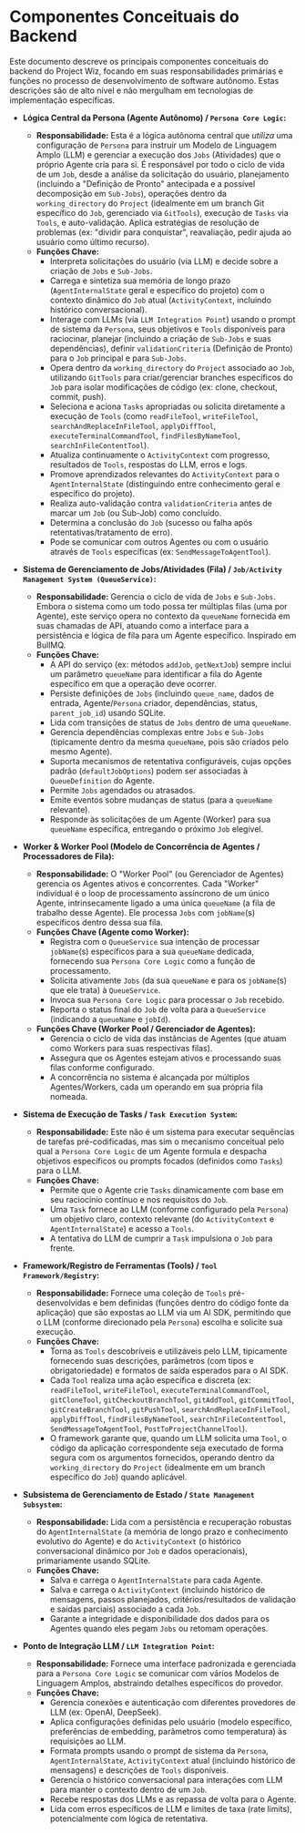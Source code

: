 # Componentes Conceituais do Backend

Este documento descreve os principais componentes conceituais do backend do Project Wiz, focando em suas responsabilidades primárias e funções no processo de desenvolvimento de software autônomo. Estas descrições são de alto nível e não mergulham em tecnologias de implementação específicas.

-   **Lógica Central da Persona (Agente Autônomo) / `Persona Core Logic`:**
    -   **Responsabilidade:** Esta é a lógica autônoma central que *utiliza* uma configuração de `Persona` para instruir um Modelo de Linguagem Amplo (LLM) e gerenciar a execução dos `Jobs` (Atividades) que o próprio Agente cria para si. É responsável por todo o ciclo de vida de um `Job`, desde a análise da solicitação do usuário, planejamento (incluindo a "Definição de Pronto" antecipada e a possível decomposição em `Sub-Jobs`), operações dentro da `working_directory` do `Project` (idealmente em um branch Git específico do `Job`, gerenciado via `GitTools`), execução de `Tasks` via `Tools`, e auto-validação. Aplica estratégias de resolução de problemas (ex: "dividir para conquistar", reavaliação, pedir ajuda ao usuário como último recurso).
    -   **Funções Chave:**
        -   Interpreta solicitações do usuário (via LLM) e decide sobre a criação de `Jobs` e `Sub-Jobs`.
        -   Carrega e sintetiza sua memória de longo prazo (`AgentInternalState` geral e específico do projeto) com o contexto dinâmico do `Job` atual (`ActivityContext`, incluindo histórico conversacional).
        -   Interage com LLMs (via `LLM Integration Point`) usando o prompt de sistema da `Persona`, seus objetivos e `Tools` disponíveis para raciocinar, planejar (incluindo a criação de `Sub-Jobs` e suas dependências), definir `validationCriteria` (Definição de Pronto) para o `Job` principal e para `Sub-Jobs`.
        -   Opera dentro da `working_directory` do `Project` associado ao `Job`, utilizando `GitTools` para criar/gerenciar branches específicos do `Job` para isolar modificações de código (ex: clone, checkout, commit, push).
        -   Seleciona e aciona `Tasks` apropriadas ou solicita diretamente a execução de `Tools` (como `readFileTool`, `writeFileTool`, `searchAndReplaceInFileTool`, `applyDiffTool`, `executeTerminalCommandTool`, `findFilesByNameTool`, `searchInFileContentTool`).
        -   Atualiza continuamente o `ActivityContext` com progresso, resultados de `Tools`, respostas do LLM, erros e logs.
        -   Promove aprendizados relevantes do `ActivityContext` para o `AgentInternalState` (distinguindo entre conhecimento geral e específico do projeto).
        -   Realiza auto-validação contra `validationCriteria` antes de marcar um `Job` (ou Sub-Job) como concluído.
        -   Determina a conclusão do `Job` (sucesso ou falha após retentativas/tratamento de erro).
        -   Pode se comunicar com outros Agentes ou com o usuário através de `Tools` específicas (ex: `SendMessageToAgentTool`).

-   **Sistema de Gerenciamento de Jobs/Atividades (Fila) / `Job/Activity Management System (QueueService)`:**
    -   **Responsabilidade:** Gerencia o ciclo de vida de `Jobs` e `Sub-Jobs`. Embora o sistema como um todo possa ter múltiplas filas (uma por Agente), este serviço opera no contexto da `queueName` fornecida em suas chamadas de API, atuando como a interface para a persistência e lógica de fila para um Agente específico. Inspirado em BullMQ.
    -   **Funções Chave:**
        -   A API do serviço (ex: métodos `addJob`, `getNextJob`) sempre inclui um parâmetro `queueName` para identificar a fila do Agente específico em que a operação deve ocorrer.
        -   Persiste definições de `Jobs` (incluindo `queue_name`, dados de entrada, Agente/`Persona` criador, dependências, status, `parent_job_id`) usando SQLite.
        -   Lida com transições de status de `Jobs` dentro de uma `queueName`.
        -   Gerencia dependências complexas entre `Jobs` e `Sub-Jobs` (tipicamente dentro da mesma `queueName`, pois são criados pelo mesmo Agente).
        -   Suporta mecanismos de retentativa configuráveis, cujas opções padrão (`defaultJobOptions`) podem ser associadas à `QueueDefinition` do Agente.
        -   Permite `Jobs` agendados ou atrasados.
        -   Emite eventos sobre mudanças de status (para a `queueName` relevante).
        -   Responde às solicitações de um Agente (Worker) para sua `queueName` específica, entregando o próximo `Job` elegível.

-   **Worker & Worker Pool (Modelo de Concorrência de Agentes / Processadores de Fila):**
    -   **Responsabilidade:** O "Worker Pool" (ou Gerenciador de Agentes) gerencia os Agentes ativos e concorrentes. Cada "Worker" individual é o loop de processamento assíncrono de um único Agente, intrinsecamente ligado a uma única `queueName` (a fila de trabalho desse Agente). Ele processa `Jobs` com `jobName`(s) específicos dentro dessa sua fila.
    -   **Funções Chave (Agente como Worker):**
        -   Registra com o `QueueService` sua intenção de processar `jobName`(s) específicos para a sua `queueName` dedicada, fornecendo sua `Persona Core Logic` como a função de processamento.
        -   Solicita ativamente `Jobs` (da sua `queueName` e para os `jobName`(s) que ele trata) à `QueueService`.
        -   Invoca sua `Persona Core Logic` para processar o `Job` recebido.
        -   Reporta o status final do `Job` de volta para a `QueueService` (indicando a `queueName` e `jobId`).
    -   **Funções Chave (Worker Pool / Gerenciador de Agentes):**
        -   Gerencia o ciclo de vida das instâncias de Agentes (que atuam como Workers para suas respectivas filas).
        -   Assegura que os Agentes estejam ativos e processando suas filas conforme configurado.
        -   A concorrência no sistema é alcançada por múltiplos Agentes/Workers, cada um operando em sua própria fila nomeada.

-   **Sistema de Execução de Tasks / `Task Execution System`:**
    -   **Responsabilidade:** Este não é um sistema para executar sequências de tarefas pré-codificadas, mas sim o mecanismo conceitual pelo qual a `Persona Core Logic` de um Agente formula e despacha objetivos específicos ou prompts focados (definidos como `Tasks`) para o LLM.
    -   **Funções Chave:**
        -   Permite que o Agente crie `Tasks` dinamicamente com base em seu raciocínio contínuo e nos requisitos do `Job`.
        -   Uma `Task` fornece ao LLM (conforme configurado pela `Persona`) um objetivo claro, contexto relevante (do `ActivityContext` e `AgentInternalState`) e acesso a `Tools`.
        -   A tentativa do LLM de cumprir a `Task` impulsiona o `Job` para frente.

-   **Framework/Registro de Ferramentas (Tools) / `Tool Framework/Registry`:**
    -   **Responsabilidade:** Fornece uma coleção de `Tools` pré-desenvolvidas e bem definidas (funções dentro do código fonte da aplicação) que são expostas ao LLM via um AI SDK, permitindo que o LLM (conforme direcionado pela `Persona`) escolha e solicite sua execução.
    -   **Funções Chave:**
        -   Torna as `Tools` descobríveis e utilizáveis pelo LLM, tipicamente fornecendo suas descrições, parâmetros (com tipos e obrigatoriedade) e formatos de saída esperados para o AI SDK.
        *   Cada `Tool` realiza uma ação específica e discreta (ex: `readFileTool`, `writeFileTool`, `executeTerminalCommandTool`, `gitCloneTool`, `gitCheckoutBranchTool`, `gitAddTool`, `gitCommitTool`, `gitCreateBranchTool`, `gitPushTool`, `searchAndReplaceInFileTool`, `applyDiffTool`, `findFilesByNameTool`, `searchInFileContentTool`, `SendMessageToAgentTool`, `PostToProjectChannelTool`).
        *   O framework garante que, quando um LLM solicita uma `Tool`, o código da aplicação correspondente seja executado de forma segura com os argumentos fornecidos, operando dentro da `working_directory` do `Project` (idealmente em um branch específico do `Job`) quando aplicável.

-   **Subsistema de Gerenciamento de Estado / `State Management Subsystem`:**
    -   **Responsabilidade:** Lida com a persistência e recuperação robustas do `AgentInternalState` (a memória de longo prazo e conhecimento evolutivo do Agente) e do `ActivityContext` (o histórico conversacional dinâmico por `Job` e dados operacionais), primariamente usando SQLite.
    -   **Funções Chave:**
        -   Salva e carrega o `AgentInternalState` para cada Agente.
        -   Salva e carrega o `ActivityContext` (incluindo histórico de mensagens, passos planejados, critérios/resultados de validação e saídas parciais) associado a cada `Job`.
        -   Garante a integridade e disponibilidade dos dados para os Agentes quando eles pegam `Jobs` ou retomam operações.

-   **Ponto de Integração LLM / `LLM Integration Point`:**
    -   **Responsabilidade:** Fornece uma interface padronizada e gerenciada para a `Persona Core Logic` se comunicar com vários Modelos de Linguagem Amplos, abstraindo detalhes específicos do provedor.
    -   **Funções Chave:**
        -   Gerencia conexões e autenticação com diferentes provedores de LLM (ex: OpenAI, DeepSeek).
        -   Aplica configurações definidas pelo usuário (modelo específico, preferências de embedding, parâmetros como temperatura) às requisições ao LLM.
        -   Formata prompts usando o prompt de sistema da `Persona`, `AgentInternalState`, `ActivityContext` atual (incluindo histórico de mensagens) e descrições de `Tools` disponíveis.
        -   Gerencia o histórico conversacional para interações com LLM para manter o contexto dentro de um `Job`.
        -   Recebe respostas dos LLMs e as repassa de volta para o Agente.
        -   Lida com erros específicos de LLM e limites de taxa (rate limits), potencialmente com lógica de retentativa.
